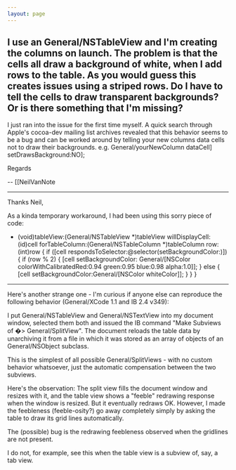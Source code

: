 ```yaml
---
layout: page
---
```


I use an General/NSTableView and I'm creating the columns on launch. The problem is that the cells all draw a background of white, when I add rows to the table. As you would guess this creates issues using a striped rows. Do I have to tell the cells to draw transparent backgrounds? Or is there something that I'm missing?
----
I just ran into the issue for the first time myself. A quick search through Apple's cocoa-dev mailing list archives revealed that this behavior seems to be a bug and can be worked around by telling your new columns data cells not to draw their backgrounds. e.g.      General/yourNewColumn dataCell] setDrawsBackground:NO]; 

Regards

-- [[NeilVanNote

----

Thanks Neil,

As a kinda temporary workaround, I had been using this sorry piece of code:
    
- (void)tableView:(General/NSTableView *)tableView 
  willDisplayCell:(id)cell 
   forTableColumn:(General/NSTableColumn *)tableColumn 
	      row:(int)row {
    if ([cell respondsToSelector:@selector(setBackgroundColor:)]) {
	if (row % 2) {
            [cell setBackgroundColor:
                  General/[NSColor colorWithCalibratedRed:0.94 green:0.95 blue:0.98 alpha:1.0]];
        } else {
            [cell setBackgroundColor:General/[NSColor whiteColor]];
        }
    }
}


----

Here's another strange one - I'm curious if anyone else can reproduce the following behavior (General/XCode 1.1 and IB 2.4 v349):

I put General/NSTableView and General/NSTextView into my document window, selected them both and issued the IB command "Make Subviews of �> General/SplitView".
The document reloads the table data by unarchiving it from a file in which it was stored as an array of objects of an General/NSObject subclass.

This is the simplest of all possible General/SplitViews - with no custom behavior whatsoever, just the automatic compensation between the two subviews.

Here's the observation:
The split view fills the document window and resizes with it, and the table view shows a "feeble" redrawing response when the  window is resized.
But it eventually redraws OK. However, I made the feebleness (feeble-osity?) go away completely simply by asking the table to draw its grid lines automatically.

The (possible) bug is the redrawing feebleness observed when the gridlines are not present.

I do not, for example, see this when the table view is a subview of, say, a tab view.